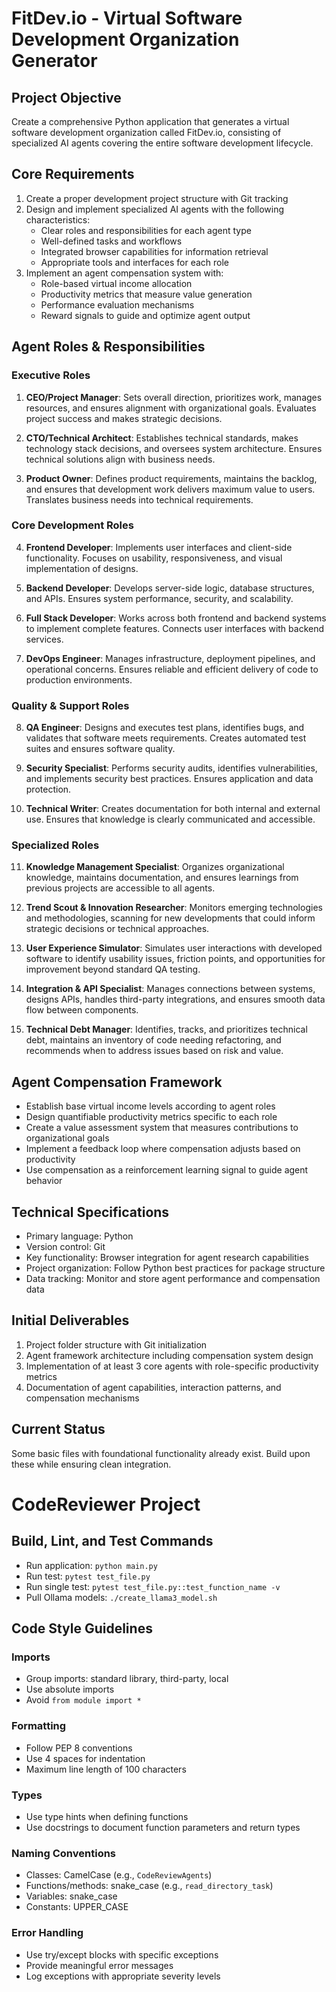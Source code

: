 # FitDev.io - Virtual Software Development Organization Generator

## Project Objective
Create a comprehensive Python application that generates a virtual software development organization called FitDev.io, consisting of specialized AI agents covering the entire software development lifecycle.

## Core Requirements
1. Create a proper development project structure with Git tracking
2. Design and implement specialized AI agents with the following characteristics:
   - Clear roles and responsibilities for each agent type
   - Well-defined tasks and workflows
   - Integrated browser capabilities for information retrieval
   - Appropriate tools and interfaces for each role
3. Implement an agent compensation system with:
   - Role-based virtual income allocation
   - Productivity metrics that measure value generation
   - Performance evaluation mechanisms
   - Reward signals to guide and optimize agent output

## Agent Roles & Responsibilities

### Executive Roles
1. **CEO/Project Manager**: Sets overall direction, prioritizes work, manages resources, and ensures alignment with organizational goals. Evaluates project success and makes strategic decisions.

2. **CTO/Technical Architect**: Establishes technical standards, makes technology stack decisions, and oversees system architecture. Ensures technical solutions align with business needs.

3. **Product Owner**: Defines product requirements, maintains the backlog, and ensures that development work delivers maximum value to users. Translates business needs into technical requirements.

### Core Development Roles
4. **Frontend Developer**: Implements user interfaces and client-side functionality. Focuses on usability, responsiveness, and visual implementation of designs.

5. **Backend Developer**: Develops server-side logic, database structures, and APIs. Ensures system performance, security, and scalability.

6. **Full Stack Developer**: Works across both frontend and backend systems to implement complete features. Connects user interfaces with backend services.

7. **DevOps Engineer**: Manages infrastructure, deployment pipelines, and operational concerns. Ensures reliable and efficient delivery of code to production environments.

### Quality & Support Roles
8. **QA Engineer**: Designs and executes test plans, identifies bugs, and validates that software meets requirements. Creates automated test suites and ensures software quality.

9. **Security Specialist**: Performs security audits, identifies vulnerabilities, and implements security best practices. Ensures application and data protection.

10. **Technical Writer**: Creates documentation for both internal and external use. Ensures that knowledge is clearly communicated and accessible.

### Specialized Roles
11. **Knowledge Management Specialist**: Organizes organizational knowledge, maintains documentation, and ensures learnings from previous projects are accessible to all agents.

12. **Trend Scout & Innovation Researcher**: Monitors emerging technologies and methodologies, scanning for new developments that could inform strategic decisions or technical approaches.

13. **User Experience Simulator**: Simulates user interactions with developed software to identify usability issues, friction points, and opportunities for improvement beyond standard QA testing.

14. **Integration & API Specialist**: Manages connections between systems, designs APIs, handles third-party integrations, and ensures smooth data flow between components.

15. **Technical Debt Manager**: Identifies, tracks, and prioritizes technical debt, maintains an inventory of code needing refactoring, and recommends when to address issues based on risk and value.

## Agent Compensation Framework
- Establish base virtual income levels according to agent roles
- Design quantifiable productivity metrics specific to each role
- Create a value assessment system that measures contributions to organizational goals
- Implement a feedback loop where compensation adjusts based on productivity
- Use compensation as a reinforcement learning signal to guide agent behavior

## Technical Specifications
- Primary language: Python
- Version control: Git
- Key functionality: Browser integration for agent research capabilities
- Project organization: Follow Python best practices for package structure
- Data tracking: Monitor and store agent performance and compensation data

## Initial Deliverables
1. Project folder structure with Git initialization
2. Agent framework architecture including compensation system design
3. Implementation of at least 3 core agents with role-specific productivity metrics
4. Documentation of agent capabilities, interaction patterns, and compensation mechanisms

## Current Status
Some basic files with foundational functionality already exist. Build upon these while ensuring clean integration.

# CodeReviewer Project

## Build, Lint, and Test Commands
- Run application: `python main.py`
- Run test: `pytest test_file.py`
- Run single test: `pytest test_file.py::test_function_name -v`
- Pull Ollama models: `./create_llama3_model.sh`

## Code Style Guidelines

### Imports
- Group imports: standard library, third-party, local
- Use absolute imports
- Avoid `from module import *`

### Formatting
- Follow PEP 8 conventions
- Use 4 spaces for indentation
- Maximum line length of 100 characters

### Types
- Use type hints when defining functions
- Use docstrings to document function parameters and return types

### Naming Conventions
- Classes: CamelCase (e.g., `CodeReviewAgents`)
- Functions/methods: snake_case (e.g., `read_directory_task`)
- Variables: snake_case
- Constants: UPPER_CASE

### Error Handling
- Use try/except blocks with specific exceptions
- Provide meaningful error messages
- Log exceptions with appropriate severity levels